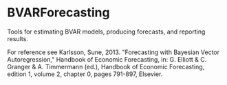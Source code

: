 # BVARForecasting
Tools for estimating BVAR models, producing forecasts, and reporting results.

For reference see Karlsson, Sune, 2013. "Forecasting with Bayesian Vector Autoregression," Handbook of Economic Forecasting, in: G. Elliott & C. Granger & A. Timmermann (ed.), Handbook of Economic Forecasting, edition 1, volume 2, chapter 0, pages 791-897, Elsevier.
